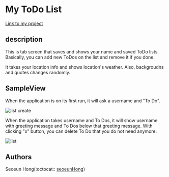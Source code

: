 # My ToDo List

[Link to my project](https://seoeunhong.github.io/ToDo-List/)

## description

This is tab screen that saves and shows your name and saved ToDo lists.
Basically, you can add new ToDos on the list and remove it if you done.

It takes your location info and shows location's weather. Also, backgroudns and quotes changes randomly.

## SampleView

When the application is on its first run, it will ask a username and "To Do".

![list create](sample/StartPage.png)

When the application takes username and To Dos, it will show username with greeting message and To Dos below that greeting message.
With clicking "x" button, you can delete To Do that you do not need anymore.

![list](sample/AddInfo.png)

## Authors

Seoeun Hong(:octocat:: [seoeunHong](https://github.com/seoeunHong))
